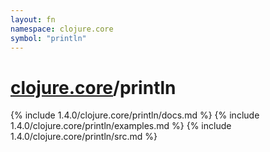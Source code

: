 ```yaml
---
layout: fn
namespace: clojure.core
symbol: "println"
---
```


# [clojure.core](../)/println

{% include 1.4.0/clojure.core/println/docs.md %}
{% include 1.4.0/clojure.core/println/examples.md %}
{% include 1.4.0/clojure.core/println/src.md %}

